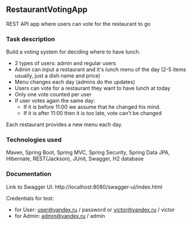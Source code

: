 ## RestaurantVotingApp
REST API app where users can vote for the restaurant to go

### Task description

Build a voting system for deciding where to have lunch.

* 2 types of users: admin and regular users
* Admin can input a restaurant and it's lunch menu of the day (2-5 items usually, just a dish name and price)
* Menu changes each day (admins do the updates)
* Users can vote for a restaurant they want to have lunch at today
* Only one vote counted per user
* If user votes again the same day:
    - If it is before 11:00 we assume that he changed his mind.
    - If it is after 11:00 then it is too late, vote can't be changed

Each restaurant provides a new menu each day.

### Technologies used

Maven, Spring Boot, Spring MVC, Spring Security, Spring Data JPA, Hibernate, REST(Jackson), JUnit, Swagger, H2 database

### Documentation

Link to Swagger UI: http://localhost:8080/swagger-ui/index.html

Credentials for test:
- for User: user@yandex.ru / password or victor@yandex.ru / victor
- for Admin: admin@yandex.ru / admin
